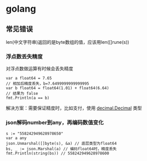 # golang

## 常见错误

len(中文字符串)返回的是byte数组的值，应该用len([]rune(s))

### 浮点数丢失精度

对浮点数做运算有时候会丢失精度

```golang
var a float64 = 7.65
// 相加后精度丢失，b=7.6499999999999995
var b float64 = float64(1.01) + float64(6.64)
// 结果为 false
fmt.Println(a == b)
```

解决方案：需要保证精度时，比如支付，使用 [decimal.Decimal](https://pkg.go.dev/github.com/shopspring/decimal) 类型

### json解码number到any，再编码数值变化

```golang
s := "558242949628978650"
var a any
json.Unmarshal([]byte(s), &a) // 底层类型为float64
bs, _ := json.Marshal(a) // 编码float64时，精度丢失
fmt.Println(string(bs)) // 558242949628978600
```
